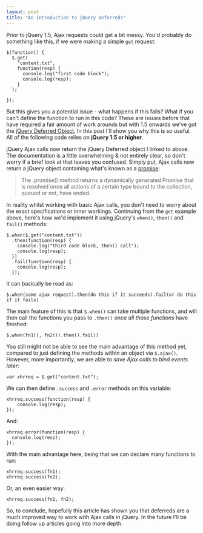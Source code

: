 ```yaml
---
layout: post
title: "An introduction to jQuery Deferreds"
---
```


Prior to jQuery 1.5, Ajax requests could get a bit messy. You'd probably do something like this, if we were making a simple `get` request:

	$(function() {
	  $.get(
	    "content.txt",
	    function(resp) {
	      console.log("first code block");
	      console.log(resp);
	    }
	  );
	
	});
	
But this gives you a potential issue - what happens if this fails? What if you can't define the function to run in this code? These are issues before that have required a fair amount of work arounds but with 1.5 onwards we've got the [jQuery Deferred Object](http://api.jquery.com/category/deferred-object/). In this post I'll show you why this is so useful. All of the following code relies on __jQuery 1.5 or higher__.

jQuery Ajax calls now return the jQuery Deferred object I linked to above. The documentation is a little overwhelming & not entirely clear, so don't worry if a brief look at that leaves you confused. Simply put, Ajax calls now return a jQuery object containing what's known as a [promise](http://api.jquery.com/promise/):

> The .promise() method returns a dynamically generated Promise that is resolved once all actions of a certain type bound to the collection, queued or not, have ended.

In reality whilst working with basic Ajax calls, you don't need to worry about the exact specifications or inner workings. Continuing from the `get` example above, here's how we'd implement it using jQuery's `when()`, `then()` and `fail()` methods:

	$.when($.get("content.txt"))
	  .then(function(resp) {
	    console.log("third code block, then() call");
	    console.log(resp);
	  })
	  .fail(function(resp) {
	    console.log(resp);
	  });
	  
It can basically be read as:

	$.when(some ajax request).then(do this if it succeeds).fail(or do this if it fails)

The main feature of this is that `$.when()` can take multiple functions, and will then call the functions you pass to `.then()` once _all those functions_ have finished:

	$.when(fn1(), fn2()).then().fail()

You still might not be able to see the main advantage of this method yet, compared to just defining the methods within an object via `$.ajax()`. However, more importantly, we are able to _save Ajax calls to bind events later_:

	var xhrreq = $.get("content.txt");
	
We can then define `.success` and `.error` methods on this variable:

	xhrreq.success(function(resp) {
		console.log(resp);
	});
	
And:

	xhrreq.error(function(resp) {
	  console.log(resp);
	});
	

With the main advantage here, being that we can declare many functions to run:

	xhrreq.success(fn1);
	xhrreq.success(fn2);
	
Or, an even easier way:

	xhrreq.success(fn1, fn2);
	
So, to conclude, hopefully this article has shown you that deferreds are a much improved way to work with Ajax calls in jQuery. In the future I'll be doing follow up articles going into more depth.
